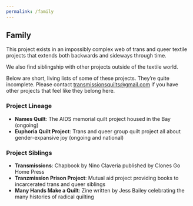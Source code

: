 ```yaml
---
permalink: /family
---
```


## Family

This project exists in an impossibly complex web of
trans and queer textile projects that extends both
backwards and sideways through time.

We also find siblingship with other projects outside
of the textile world.

Below are short, living lists of some of these
projects. They’re quite incomplete. Please contact
[transmissionsquilts@gmail.com](mailto:transmissionsquilts@gmail.com) if you have other
projects that feel like they belong here.

### Project Lineage

- **Names Quilt**: The AIDS memorial quilt project
housed in the Bay (ongoing)
- **Euphoria Quilt Project**: Trans and queer group
quilt project all about gender-expansive joy
(ongoing and national)

### Project Siblings

- **Transmissions**: Chapbook by Nino Claveria
published by Clones Go Home Press
- **Tranzmission Prison Project**: Mutual aid project
providing books to incarcerated trans and queer
siblings
- **Many Hands Make a Quilt**: Zine written by Jess
Bailey celebrating the many histories of radical
quilting
